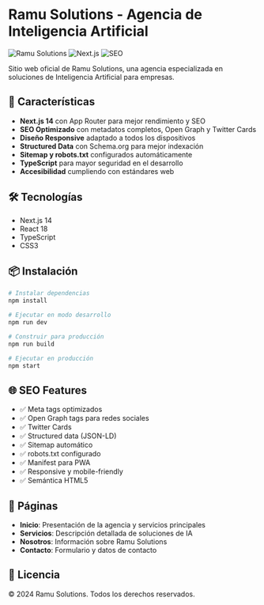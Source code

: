 # Ramu Solutions - Agencia de Inteligencia Artificial

![Ramu Solutions](https://img.shields.io/badge/IA-Agency-blue)
![Next.js](https://img.shields.io/badge/Next.js-14-black)
![SEO](https://img.shields.io/badge/SEO-Optimized-green)

Sitio web oficial de Ramu Solutions, una agencia especializada en soluciones de Inteligencia Artificial para empresas.

## 🚀 Características

- **Next.js 14** con App Router para mejor rendimiento y SEO
- **SEO Optimizado** con metadatos completos, Open Graph y Twitter Cards
- **Diseño Responsive** adaptado a todos los dispositivos
- **Structured Data** con Schema.org para mejor indexación
- **Sitemap y robots.txt** configurados automáticamente
- **TypeScript** para mayor seguridad en el desarrollo
- **Accesibilidad** cumpliendo con estándares web

## 🛠️ Tecnologías

- Next.js 14
- React 18
- TypeScript
- CSS3

## 📦 Instalación

```bash
# Instalar dependencias
npm install

# Ejecutar en modo desarrollo
npm run dev

# Construir para producción
npm run build

# Ejecutar en producción
npm start
```

## 🌐 SEO Features

- ✅ Meta tags optimizados
- ✅ Open Graph tags para redes sociales
- ✅ Twitter Cards
- ✅ Structured data (JSON-LD)
- ✅ Sitemap automático
- ✅ robots.txt configurado
- ✅ Manifest para PWA
- ✅ Responsive y mobile-friendly
- ✅ Semántica HTML5

## 📄 Páginas

- **Inicio**: Presentación de la agencia y servicios principales
- **Servicios**: Descripción detallada de soluciones de IA
- **Nosotros**: Información sobre Ramu Solutions
- **Contacto**: Formulario y datos de contacto

## 📝 Licencia

© 2024 Ramu Solutions. Todos los derechos reservados.